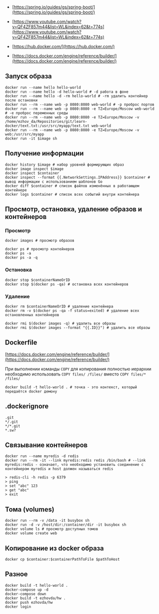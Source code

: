 - [https://spring.io/guides/gs/spring-boot/](https://spring.io/guides/gs/spring-boot/)

- [https://www.youtube.com/watch?v=QF4ZF857m44&list=WL&index=62&t=774s](https://www.youtube.com/watch?v=QF4ZF857m44&list=WL&index=62&t=774s)

- [https://hub.docker.com/](https://hub.docker.com/)

- [https://docs.docker.com/engine/reference/builder/](https://docs.docker.com/engine/reference/builder/)


## Запуск образа

```
docker run --name hello hello-world
docker run --name hello -d hello-world # -d работа в фоне
docker run --name hello -d -rm hello-world # -rm удалить контейнер после остановки
docker run --rm --name web -p 8080:8080 web-world # -p проброс портов
docker run --rm --name web -p 8080:8080 -e TZ=Europe/Moscow web-world # -e проброс переменных среды
docker run --rm --name web -p 8080:8080 -e TZ=Europe/Moscow -v /home/ezhov_da/Repositories/git/learn-docker/text.txt:/usr/src/myapp/text.txt web-world
docker run --rm --name web -p 8080:8080 -e TZ=Europe/Moscow -v web:/usr/src/myapp
docker run -it $image sh
```

## Получение информации

```
docker history $image # набор уровней формирующих образ
docker image inspect $image 
docker inspect $container
docker inspect --format {{.NetworkSettings.IPAddress}} $container # вывод информации с использованием шаблонов Go
docker diff $container # список файлов изменённых в работающем контейнере
docker logs $container # список всех событий внутри контейнера
```

## Просмотр, остановка, удаление образов и контейнеров

### Просмотр

```
docker images # просмотр образов

docker ps # просмотр контейнеров
docker ps -a
docker ps -a -q
```

### Остановка

```
docker stop $containerNameOrID
docker stop $(docker ps -qa) # остановка всех контейнеров
```

### Удаление

```
docker rm $containerNameOrID # удаление контейнера
docker rm -v $(docker ps -qa -f status=exited) # удаление всех остановленных контейнеров

docker rmi $(docker images -q) # удалить все образы
docker rmi $(docker images --format "{{.ID}}") # удалить все образы
```

## Dockerfile

[https://docs.docker.com/engine/reference/builder/](https://docs.docker.com/engine/reference/builder/)

При выполнении команды ```COPY``` для копирования полностью иерархии необходимо использовать ```COPY files/ /files/``` вместо ```COPY files/* /files/```

```
docker build -t hello-world . # точка - это контекст, который передаётся docker демону
```

## .dockerignore

```
.git
*/.git
*/*.git
*.sw?
```

## Связывание контейнеров

```
docker run --name myredis -d redis
docker run --rm -it --link myredis:redis redis /bin/bash # --link myredis:redis - означает, что необходимо установить соединение с контейнером myredis и host должен называться redis

> redis-cli -h redis -p 6379
> ping
> set "abc" 123
> get "abc"
> exit
```

## Тома (volumes)

```
docker run --rm -v /data -it busybox sh
docker run -d -v /host/dir:/container/dir -it busybox sh
docker volume ls # просмотр доступных томов
docker volume create web
```

## Копирование из docker образа

```
docker cp $container:$containerPathToFile $pathToHost
```

## Разное

```
docker build -t hello-world .
docker-compose up -d
docker-compose down
docker build -t ezhovda/hw .
docker push ezhovda/hw
docker login
```

